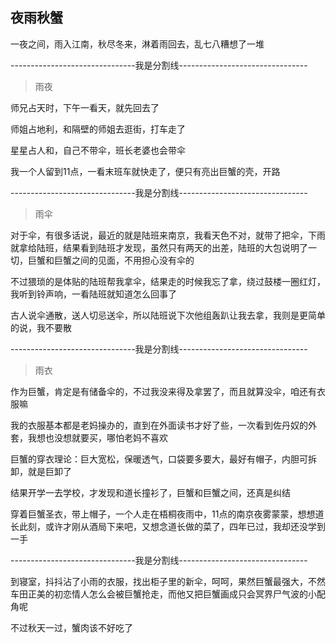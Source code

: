 ## 夜雨秋蟹 ##

一夜之间，雨入江南，秋尽冬来，淋着雨回去，乱七八糟想了一堆

 

 

-------------------------------我是分割线--------------------------------

 

> 雨夜

 

师兄占天时，下午一看天，就先回去了

师姐占地利，和隔壁的师姐去逛街，打车走了

星星占人和，自己不带伞，班长老婆也会带伞

 

我一个人留到11点，一看末班车就快走了，便只有亮出巨蟹的壳，开路

 

-------------------------------我是分割线--------------------------------

 

> 雨伞

 

对于伞，有很多话说，最近的就是陆班来南京，我看天色不对，就带了把伞，下雨就拿给陆班，结果看到陆班才发现，虽然只有两天的出差，陆班的大包说明了一切，巨蟹和巨蟹之间的见面，不用担心没有伞的

 

不过猥琐的是体贴的陆班帮我拿伞，结果走的时候我忘了拿，绕过鼓楼一圈红灯，我听到铃声响，一看陆班就知道怎么回事了

 

古人说伞通散，送人切忌送伞，所以陆班说下次他组轰趴让我去拿，我则是更简单的说，我不要散

 

-------------------------------我是分割线--------------------------------

 

> 雨衣

 

作为巨蟹，肯定是有储备伞的，不过我没来得及拿罢了，而且就算没伞，咱还有衣服嘛

 

我的衣服基本都是老妈操办的，直到在外面读书才好了些，一次看到佐丹奴的外套，我想也没想就要买，哪怕老妈不喜欢

 

巨蟹的穿衣理论：巨大宽松，保暖透气，口袋要多要大，最好有帽子，内胆可拆卸，就是巨卸了

 

结果开学一去学校，才发现和道长撞衫了，巨蟹和巨蟹之间，还真是纠结

 

穿着巨蟹圣衣，带上帽子，一个人走在梧桐夜雨中，11点的南京夜雾蒙蒙，想想道长此刻，或许才刚从酒局下来吧，又想念道长做的菜了，四年已过，我却还没学到一手

 

-------------------------------我是分割线--------------------------------
 

到寝室，抖抖沾了小雨的衣服，找出柜子里的新伞，呵呵，果然巨蟹最强大，不然车田正美的初恋情人怎么会被巨蟹抢走，而他又把巨蟹画成只会冥界尸气波的小配角呢

 

不过秋天一过，蟹肉该不好吃了
